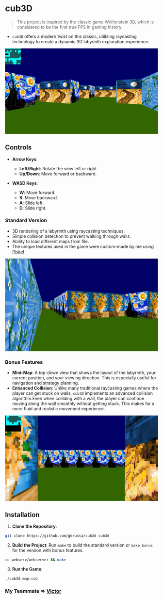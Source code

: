 # cub3D

> This project is inspired by the classic game Wolfenstein 3D, which is considered to be the first true FPS in gaming history.

- `cub3D` offers a modern twist on this classic, utilizing raycasting technology to create a dynamic 3D labyrinth exploration experience.

<div align="center">
  <img src="images/cub3d2.png" alt="Standard Version">
</div>

## Controls

- **Arrow Keys**:
  - **Left/Right**: Rotate the view left or right.
  - **Up/Down**: Move forward or backward.

- **WASD Keys**:
  - **W**: Move forward.
  - **S**: Move backward.
  - **A**: Slide left.
  - **D**: Slide right.

### Standard Version
- 3D rendering of a labyrinth using raycasting techniques.
- Simple collision detection to prevent walking through walls.
- Ability to load different maps from file.
- The unique textures used in the game were custom-made by me using [Piskel](https://www.piskelapp.com/)

<div align="center">
  <img src="images/cub3d1.png" alt="Standard Version">
</div>

### Bonus Features
- **Mini-Map**: A top-down view that shows the layout of the labyrinth, your current position, and your viewing direction. This is especially useful for navigation and strategy planning.
- **Enhanced Collision**: Unlike many traditional raycasting games where the player can get stuck on walls, `cub3D` implements an advanced collision algorithm.Even when colliding with a wall, the player can continue moving along the wall smoothly without getting stuck. This makes for a more fluid and realistic movement experience.

<div align="center">
  <img src="images/cub3d3.png" alt="Bonus Version">
</div>

## Installation

1. **Clone the Repository**:

```bash
git clone https://github.com/gkrusta/cub3d cub3d

```
2. **Build the Project**:
Run `make` to build the standard version or `make bonus` for the version with bonus features.

```bash
cd webserv/webserver && make
```

3. **Run the Game**:

```bash
./cub3d map.cub
```

### My Teammate => [Victor](https://github.com/vnaslund-19)
